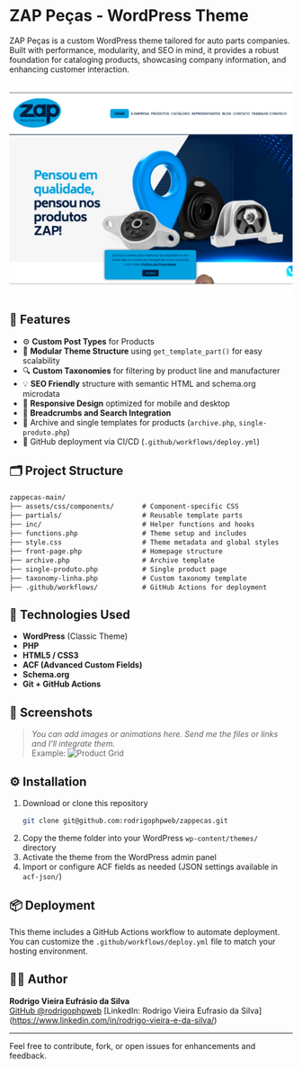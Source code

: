 # ZAP Peças - WordPress Theme

ZAP Peças is a custom WordPress theme tailored for auto parts companies. Built with performance, modularity, and SEO in mind, it provides a robust foundation for cataloging products, showcasing company information, and enhancing customer interaction.

![Screenshot](screenshot.png)

## 🚀 Features

- ⚙️ **Custom Post Types** for Products
- 🧩 **Modular Theme Structure** using `get_template_part()` for easy scalability
- 🔍 **Custom Taxonomies** for filtering by product line and manufacturer
- 💡 **SEO Friendly** structure with semantic HTML and schema.org microdata
- 📱 **Responsive Design** optimized for mobile and desktop
- 🧭 **Breadcrumbs and Search Integration**
- 📂 Archive and single templates for products (`archive.php`, `single-produto.php`)
- 🔄 GitHub deployment via CI/CD (`.github/workflows/deploy.yml`)

## 🗂️ Project Structure

```
zappecas-main/
├── assets/css/components/       # Component-specific CSS
├── partials/                    # Reusable template parts
├── inc/                         # Helper functions and hooks
├── functions.php                # Theme setup and includes
├── style.css                    # Theme metadata and global styles
├── front-page.php               # Homepage structure
├── archive.php                  # Archive template
├── single-produto.php           # Single product page
├── taxonomy-linha.php           # Custom taxonomy template
├── .github/workflows/           # GitHub Actions for deployment
```

## 🧰 Technologies Used

- **WordPress** (Classic Theme)
- **PHP**
- **HTML5 / CSS3**
- **ACF (Advanced Custom Fields)**
- **Schema.org**
- **Git + GitHub Actions**

## 📸 Screenshots

> _You can add images or animations here. Send me the files or links and I’ll integrate them._  
> Example:
> ![Product Grid](assets/images/product-grid-demo.png)

## ⚙️ Installation

1. Download or clone this repository
   ```bash
   git clone git@github.com:rodrigophpweb/zappecas.git
   ```
2. Copy the theme folder into your WordPress `wp-content/themes/` directory
3. Activate the theme from the WordPress admin panel
4. Import or configure ACF fields as needed (JSON settings available in `acf-json/`)

## 📦 Deployment

This theme includes a GitHub Actions workflow to automate deployment. You can customize the `.github/workflows/deploy.yml` file to match your hosting environment.

## 👨‍💻 Author

**Rodrigo Vieira Eufrásio da Silva**  
[GitHub @rodrigophpweb](https://github.com/rodrigophpweb)
[LinkedIn: Rodrigo Vieira Eufrasio da Silva] (https://www.linkedin.com/in/rodrigo-vieira-e-da-silva/)

---

Feel free to contribute, fork, or open issues for enhancements and feedback.
